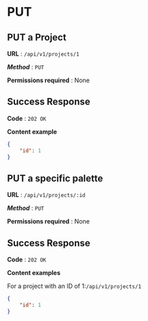 # PUT

## PUT a Project

**URL** : `/api/v1/projects/1`

***Method*** : `PUT`

**Permissions required** : None

## Success Response

**Code** : `202 OK`

**Content example**
```json
{
    "id": 1
}
```
## PUT a specific palette


**URL** : `/api/v1/projects/:id`

***Method*** : `PUT`

**Permissions required** : None

## Success Response

**Code** : `202 OK`

**Content examples**

For a project with an ID of 1:`/api/v1/projects/1`

```json
{
    "id": 1
}
```

